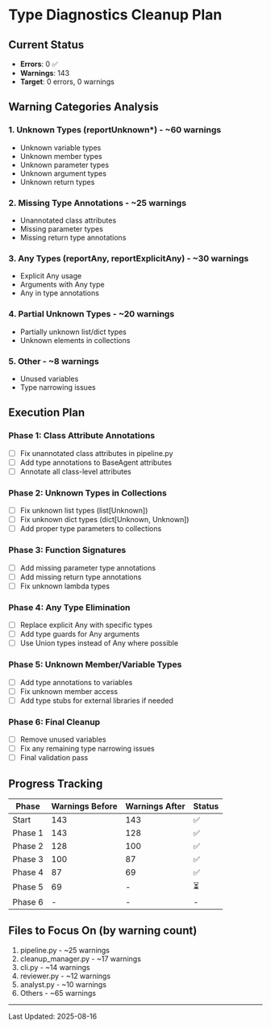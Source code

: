 # Type Diagnostics Cleanup Plan

## Current Status

- **Errors**: 0 ✅
- **Warnings**: 143
- **Target**: 0 errors, 0 warnings

## Warning Categories Analysis

### 1. Unknown Types (reportUnknown*) - ~60 warnings

- Unknown variable types
- Unknown member types
- Unknown parameter types
- Unknown argument types
- Unknown return types

### 2. Missing Type Annotations - ~25 warnings

- Unannotated class attributes
- Missing parameter types
- Missing return type annotations

### 3. Any Types (reportAny, reportExplicitAny) - ~30 warnings

- Explicit Any usage
- Arguments with Any type
- Any in type annotations

### 4. Partial Unknown Types - ~20 warnings

- Partially unknown list/dict types
- Unknown elements in collections

### 5. Other - ~8 warnings

- Unused variables
- Type narrowing issues

## Execution Plan

### Phase 1: Class Attribute Annotations

- [ ] Fix unannotated class attributes in pipeline.py
- [ ] Add type annotations to BaseAgent attributes
- [ ] Annotate all class-level attributes

### Phase 2: Unknown Types in Collections

- [ ] Fix unknown list types (list[Unknown])
- [ ] Fix unknown dict types (dict[Unknown, Unknown])
- [ ] Add proper type parameters to collections

### Phase 3: Function Signatures

- [ ] Add missing parameter type annotations
- [ ] Add missing return type annotations
- [ ] Fix unknown lambda types

### Phase 4: Any Type Elimination

- [ ] Replace explicit Any with specific types
- [ ] Add type guards for Any arguments
- [ ] Use Union types instead of Any where possible

### Phase 5: Unknown Member/Variable Types

- [ ] Add type annotations to variables
- [ ] Fix unknown member access
- [ ] Add type stubs for external libraries if needed

### Phase 6: Final Cleanup

- [ ] Remove unused variables
- [ ] Fix any remaining type narrowing issues
- [ ] Final validation pass

## Progress Tracking

| Phase | Warnings Before | Warnings After | Status |
|-------|----------------|----------------|--------|
| Start | 143 | 143 | ✅ |
| Phase 1 | 143 | 128 | ✅ |
| Phase 2 | 128 | 100 | ✅ |
| Phase 3 | 100 | 87 | ✅ |
| Phase 4 | 87 | 69 | ✅ |
| Phase 5 | 69 | - | ⏳ |
| Phase 6 | - | - | - |

## Files to Focus On (by warning count)

1. pipeline.py - ~25 warnings
2. cleanup_manager.py - ~17 warnings
3. cli.py - ~14 warnings
4. reviewer.py - ~12 warnings
5. analyst.py - ~10 warnings
6. Others - ~65 warnings

---

Last Updated: 2025-08-16
